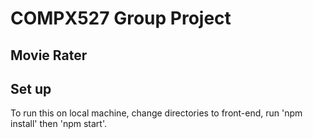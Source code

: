 # COMPX527 Group Project

## Movie Rater

## Set up 

To run this on local machine, change directories to front-end, run 'npm install' then 'npm start'. 
